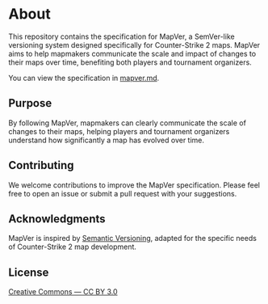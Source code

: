 # About

This repository contains the specification for MapVer, a SemVer-like versioning system designed specifically for Counter-Strike 2 maps. MapVer aims to help mapmakers communicate the scale and impact of changes to their maps over time, benefiting both players and tournament organizers.

You can view the specification in [mapver.md](./mapver.md).

## Purpose

By following MapVer, mapmakers can clearly communicate the scale of changes to their maps, helping players and tournament organizers understand how significantly a map has evolved over time.

## Contributing

We welcome contributions to improve the MapVer specification. Please feel free to open an issue or submit a pull request with your suggestions.

## Acknowledgments

MapVer is inspired by [Semantic Versioning](https://semver.org/), adapted for the specific needs of Counter-Strike 2 map development.

## License

[Creative Commons ― CC BY 3.0](http://creativecommons.org/licenses/by/3.0/)